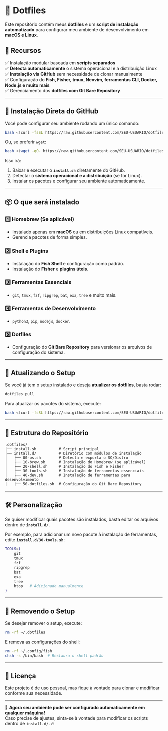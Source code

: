 
# 🚀 Dotfiles

Este repositório contém meus **dotfiles** e um **script de instalação automatizado** para configurar meu ambiente de desenvolvimento em **macOS e Linux**.

## 📌 Recursos
✅ Instalação modular baseada em **scripts separados**  
✅ **Detecta automaticamente** o sistema operacional e a distribuição Linux  
✅ **Instalação via GitHub** sem necessidade de clonar manualmente  
✅ Configuração do **Fish, Fisher, tmux, Neovim, ferramentas CLI, Docker, Node.js e muito mais**  
✅ Gerenciamento dos **dotfiles com Git Bare Repository**  

---

## 🚀 **Instalação Direta do GitHub**
Você pode configurar seu ambiente rodando um único comando:

```bash
bash <(curl -fsSL https://raw.githubusercontent.com/SEU-USUARIO/dotfiles/main/install.sh)
```

Ou, se preferir `wget`:

```bash
bash <(wget -qO- https://raw.githubusercontent.com/SEU-USUARIO/dotfiles/main/install.sh)
```

Isso irá:
1. Baixar e executar o **`install.sh`** diretamente do GitHub.
2. Detectar o **sistema operacional e a distribuição** (se for Linux).
3. Instalar os pacotes e configurar seu ambiente automaticamente.

---

## 📦 **O que será instalado**
### **1️⃣ Homebrew (Se aplicável)**
- Instalado apenas em **macOS** ou em distribuições Linux compatíveis.
- Gerencia pacotes de forma simples.

### **2️⃣ Shell e Plugins**
- Instalação do **Fish Shell** e configuração como padrão.
- Instalação do **Fisher** e **plugins úteis**.

### **3️⃣ Ferramentas Essenciais**
- `git`, `tmux`, `fzf`, `ripgrep`, `bat`, `exa`, `tree` e muito mais.

### **4️⃣ Ferramentas de Desenvolvimento**
- `python3`, `pip`, `nodejs`, `docker`.

### **5️⃣ Dotfiles**
- Configuração do **Git Bare Repository** para versionar os arquivos de configuração do sistema.

---

## 🔄 **Atualizando o Setup**
Se você já tem o setup instalado e deseja **atualizar os dotfiles**, basta rodar:

```bash
dotfiles pull
```

Para atualizar os pacotes do sistema, execute:

```bash
bash <(curl -fsSL https://raw.githubusercontent.com/SEU-USUARIO/dotfiles/main/install.sh)
```

---

## 📂 **Estrutura do Repositório**
```
.dotfiles/
│── install.sh          # Script principal
│── install.d/          # Diretório com módulos de instalação
│   ├── 00-os.sh        # Detecta e exporta o SO/Distro
│   ├── 10-brew.sh      # Instalação do Homebrew (se aplicável)
│   ├── 20-shell.sh     # Instalação do Fish e Fisher
│   ├── 30-tools.sh     # Instalação de ferramentas essenciais
│   ├── 40-dev.sh       # Instalação de ferramentas para desenvolvimento
│   ├── 50-dotfiles.sh  # Configuração do Git Bare Repository
```

---

## 🛠 **Personalização**
Se quiser modificar quais pacotes são instalados, basta editar os arquivos dentro de **`install.d/`**.

Por exemplo, para adicionar um novo pacote à instalação de ferramentas, edite **`install.d/30-tools.sh`**:

```bash
TOOLS=(
    git
    tmux
    fzf
    ripgrep
    bat
    exa
    tree
    htop   # Adicionado manualmente
)
```

---

## 🛑 **Removendo o Setup**
Se desejar remover o setup, execute:

```bash
rm -rf ~/.dotfiles
```

E remova as configurações do shell:

```bash
rm -rf ~/.config/fish
chsh -s /bin/bash  # Restaura o shell padrão
```

---

## 📜 **Licença**
Este projeto é de uso pessoal, mas fique à vontade para clonar e modificar conforme sua necessidade.

---

🚀 **Agora seu ambiente pode ser configurado automaticamente em qualquer máquina!**  
Caso precise de ajustes, sinta-se à vontade para modificar os scripts dentro de `install.d/`. 🔥

